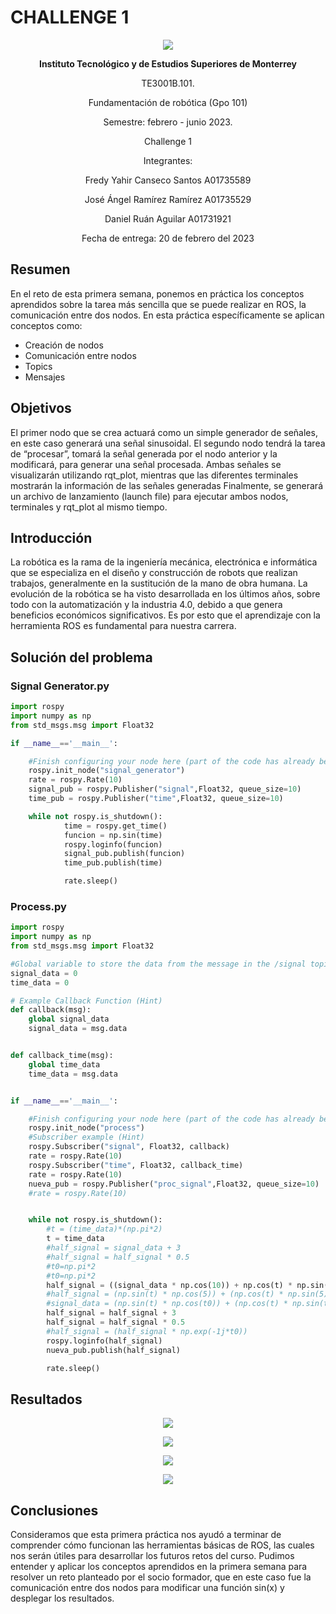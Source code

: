 # CHALLENGE 1

<p align="center">
  <img src="https://github.com/engelSprt/Retos_Manchester_Robotics/blob/main/Challenge%201/Imagenes/tecnologico-de-monterrey-blue.png" />
</p>


**<p align="center">Instituto Tecnológico y de Estudios Superiores de Monterrey</p>**
<p align="center">TE3001B.101.</p>
<p align="center">Fundamentación de robótica (Gpo 101)</p>
<p align="center">Semestre: febrero - junio 2023.</p>
<p align="center">Challenge 1</p>
<p align="center"> Integrantes:</p>
<p align="center">Fredy Yahir Canseco Santos		A01735589</p>
<p align="center">José Ángel Ramírez Ramírez		A01735529</p>
<p align="center">Daniel Ruán Aguilar			A01731921</p>
<p align="center">Fecha de entrega: 20 de febrero del 2023</p>


## Resumen

En el reto de esta primera semana, ponemos en práctica los conceptos aprendidos sobre la tarea más sencilla que se puede realizar en ROS, la comunicación entre dos nodos. 
En esta práctica específicamente se aplican conceptos como:
* Creación de nodos
* Comunicación entre nodos
* Topics
* Mensajes


## Objetivos
El primer nodo que se crea actuará como un simple generador de señales, en este caso generará una señal sinusoidal. 
El segundo nodo tendrá la tarea de “procesar”, tomará la señal generada por el nodo anterior y la modificará, para generar una señal procesada.
Ambas señales se visualizarán utilizando rqt_plot, mientras que las diferentes terminales mostrarán la información de las señales generadas 
Finalmente, se generará un archivo de lanzamiento (launch file) para ejecutar ambos nodos, terminales y rqt_plot al mismo tiempo.

## Introducción
La robótica es la rama de la ingeniería mecánica, electrónica e informática que se especializa en el diseño y construcción de robots que realizan trabajos, generalmente en la sustitución de la mano de obra humana.
La evolución de la robótica se ha visto desarrollada en los últimos años, sobre todo con la automatización y la industria 4.0, debido a que genera beneficios económicos significativos.
Es por esto que el aprendizaje con la herramienta ROS es fundamental para nuestra carrera.

## Solución del problema

### Signal Generator.py
`````python
import rospy
import numpy as np
from std_msgs.msg import Float32

if __name__=='__main__':

    #Finish configuring your node here (part of the code has already been written as a hint)
    rospy.init_node("signal_generator")
    rate = rospy.Rate(10)
    signal_pub = rospy.Publisher("signal",Float32, queue_size=10)
    time_pub = rospy.Publisher("time",Float32, queue_size=10)

    while not rospy.is_shutdown():
            time = rospy.get_time()
            funcion = np.sin(time)
            rospy.loginfo(funcion)
            signal_pub.publish(funcion)
            time_pub.publish(time)

            rate.sleep()

`````
### Process.py

`````python
import rospy
import numpy as np
from std_msgs.msg import Float32

#Global variable to store the data from the message in the /signal topic
signal_data = 0
time_data = 0

# Example Callback Function (Hint)
def callback(msg):
    global signal_data
    signal_data = msg.data


def callback_time(msg):
    global time_data
    time_data = msg.data


if __name__=='__main__':

    #Finish configuring your node here (part of the code has already been written as a hint)
    rospy.init_node("process")
    #Subscriber example (Hint)
    rospy.Subscriber("signal", Float32, callback)
    rate = rospy.Rate(10)
    rospy.Subscriber("time", Float32, callback_time)
    rate = rospy.Rate(10)
    nueva_pub = rospy.Publisher("proc_signal",Float32, queue_size=10)
    #rate = rospy.Rate(10)


    while not rospy.is_shutdown():
        #t = (time_data)*(np.pi*2)
        t = time_data
        #half_signal = signal_data + 3
        #half_signal = half_signal * 0.5
        #t0=np.pi*2
        #t0=np.pi*2
        half_signal = ((signal_data * np.cos(10)) + np.cos(t) * np.sin(20)) * -np.cos(t)
        #half_signal = (np.sin(t) * np.cos(5)) + (np.cos(t) * np.sin(5))
        #signal_data = (np.sin(t) * np.cos(t0)) + (np.cos(t) * np.sin(t0))
        half_signal = half_signal + 3
        half_signal = half_signal * 0.5
        #half_signal = (half_signal * np.exp(-1j*t0))
        rospy.loginfo(half_signal)
        nueva_pub.publish(half_signal)

        rate.sleep()
`````


## Resultados
<p align="center">
  <img src="https://github.com/engelSprt/Retos_Manchester_Robotics/blob/main/Challenge%201/Imagenes/senoidal.png" />
</p>

<p align="center">
  <img src="https://github.com/engelSprt/Retos_Manchester_Robotics/blob/main/Challenge%201/Imagenes/cambio_fase.png" />
</p>

<p align="center">
  <img src="https://github.com/engelSprt/Retos_Manchester_Robotics/blob/main/Challenge%201/Imagenes/graph.png" />
</p>

<p align="center">
  <img src="https://github.com/engelSprt/Retos_Manchester_Robotics/blob/main/Challenge%201/Imagenes/challenge1.png" />
</p>


## Conclusiones

Consideramos que esta primera práctica nos ayudó a terminar de comprender cómo funcionan las herramientas básicas de ROS, las cuales nos serán útiles para desarrollar los futuros retos del curso. Pudimos entender y aplicar los conceptos aprendidos en la primera semana para resolver un reto planteado por el socio formador, que en este caso fue la comunicación entre dos nodos para modificar una función sin(x) y desplegar los resultados.



  









           

